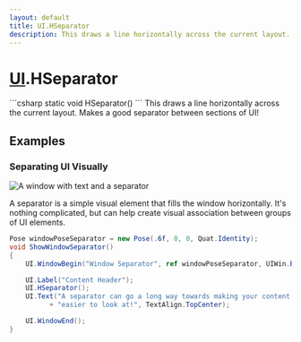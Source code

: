 ```yaml
---
layout: default
title: UI.HSeparator
description: This draws a line horizontally across the current layout. Makes a good separator between sections of UI!
---
```

# [UI]({{site.url}}/Pages/Reference/UI.html).HSeparator

<div class='signature' markdown='1'>
```csharp
static void HSeparator()
```
This draws a line horizontally across the current
layout. Makes a good separator between sections of UI!
</div>





## Examples

### Separating UI Visually

![A window with text and a separator]({{site.screen_url}}/UI/SeparatorWindow.jpg)

A separator is a simple visual element that fills the window
horizontally. It's nothing complicated, but can help create visual
association between groups of UI elements.

```csharp
Pose windowPoseSeparator = new Pose(.6f, 0, 0, Quat.Identity);
void ShowWindowSeparator()
{
	UI.WindowBegin("Window Separator", ref windowPoseSeparator, UIWin.Body);

	UI.Label("Content Header");
	UI.HSeparator();
	UI.Text("A separator can go a long way towards making your content "
	      + "easier to look at!", TextAlign.TopCenter);

	UI.WindowEnd();
}
```

